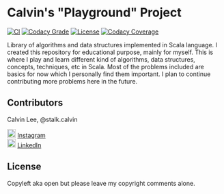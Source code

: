 # Calvin's "Playground" Project

[![CI](https://travis-ci.org/stalk-calvin/Scala-Algorithms.svg?branch=master)](https://travis-ci.org/stalk-calvin/Scala-Algorithms)
[![Codacy Grade](https://api.codacy.com/project/badge/Grade/00b0116db3024fb088ac98952bad185d)](https://www.codacy.com/app/stalk-calvin/Scala-Algorithms?utm_source=github.com&amp;utm_medium=referral&amp;utm_content=stalk-calvin/Scala-Algorithms&amp;utm_campaign=Badge_Grade)
[![License](http://img.shields.io/:license-Apache%202-red.svg)](http://www.apache.org/licenses/LICENSE-2.0.txt)
[![Codacy Coverage](https://api.codacy.com/project/badge/Coverage/00b0116db3024fb088ac98952bad185d)](https://www.codacy.com/app/stalk-calvin/Scala-Algorithms?utm_source=github.com&utm_medium=referral&utm_content=stalk-calvin/Scala-Algorithms&utm_campaign=Badge_Coverage)

Library of algorithms and data structures implemented in Scala language. I created this repository for educational purpose, mainly for myself. This is where I play and learn different kind of algorithms, data structures, concepts, techniques, etc in Scala. Most of the problems included are basics for now which I personally find them important. I plan to continue contributing more problems here in the future.
 
## Contributors

Calvin Lee, @stalk.calvin

<a href="https://www.instagram.com/stalk.calvin/"><img alt="Add me to Instagram" src="http://www.dep.pa.gov/publishingimages/instagram.png" height="20px" width="20px"/></a> <span><a href="https://www.instagram.com/stalk.calvin/">Instagram</a></span>
<br/>
<a href="https://www.linkedin.com/in/stalkme"><img alt="Add me to Linkedin" src="http://aspyra.com/wp-content/uploads/icon-linkedin-20px.png" height="20px" width="20px"/></a> <span><a href="https://www.linkedin.com/in/stalkme">LinkedIn</a></span>

## License

Copyleft aka open but please leave my copyright comments alone.
